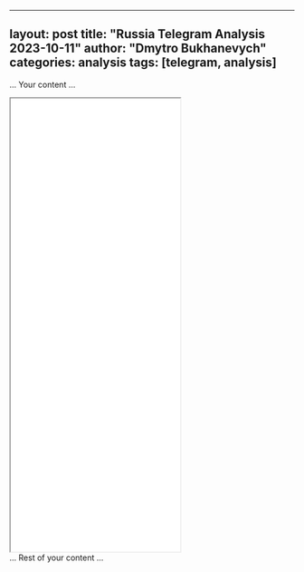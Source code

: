 
---
layout: post
title: "Russia Telegram Analysis 2023-10-11"
author: "Dmytro Bukhanevych"
categories: analysis
tags: [telegram, analysis]
---
... Your content ...
<!-- Embedding Plotly Visualization -->
<div class="iframe-container">
    <iframe src="{{ site.baseurl }}/visualizations/2023-10-11/fig_topics_time.html" height="800"></iframe>
</div>
... Rest of your content ...
